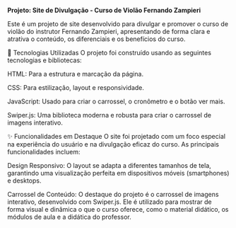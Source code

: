 **Projeto: Site de Divulgação - Curso de Violão Fernando Zampieri**

Este é um projeto de site desenvolvido para divulgar e promover o curso de violão do instrutor Fernando Zampieri, apresentando de forma clara e atrativa o conteúdo, os diferenciais e os benefícios do curso.

🚀 Tecnologias Utilizadas
O projeto foi construído usando as seguintes tecnologias e bibliotecas:

HTML: Para a estrutura e marcação da página.

CSS: Para estilização, layout e responsividade.

JavaScript: Usado para criar o carrossel, o cronômetro e o botão ver mais.

Swiper.js: Uma biblioteca moderna e robusta para criar o carrossel de imagens interativo.

✨ Funcionalidades em Destaque
O site foi projetado com um foco especial na experiência do usuário e na divulgação eficaz do curso. As principais funcionalidades incluem:

Design Responsivo: O layout se adapta a diferentes tamanhos de tela, garantindo uma visualização perfeita em dispositivos móveis (smartphones) e desktops.

Carrossel de Conteúdo: O destaque do projeto é o carrossel de imagens interativo, desenvolvido com Swiper.js. Ele é utilizado para mostrar de forma visual e dinâmica o que o curso oferece, como o material didático, os módulos de aula e a didática do professor.
